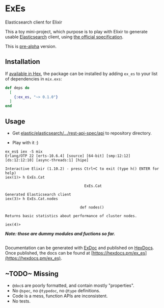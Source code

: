 # ExEs
Elasticsearch client for Elixir

This a toy mini-project, which purpose is to play with Elixir to generate usable [Elasticsearch](https://github.com/elastic/elasticsearch) client, using [the official specification](https://github.com/elastic/elasticsearch/tree/master/rest-api-spec).

This is [pre-alpha](https://en.wikipedia.org/wiki/Software_release_life_cycle#Pre-alpha) version.

## Installation

If [available in Hex](https://hex.pm/docs/publish), the package can be installed
by adding `ex_es` to your list of dependencies in `mix.exs`:

```elixir
def deps do
  [
    {:ex_es, "~> 0.1.0"}
  ]
end
```

## Usage

* Get [elastic/elasticsearch/.../rest-api-spec/api](https://github.com/elastic/elasticsearch/tree/master/rest-api-spec/src/main/resources/rest-api-spec/api) to repository directory.

* Play with it :) 

```
ex_es$ iex -S mix
Erlang/OTP 22 [erts-10.6.4] [source] [64-bit] [smp:12:12] [ds:12:12:10] [async-threads:1] [hipe]

Interactive Elixir (1.10.2) - press Ctrl+C to exit (type h() ENTER for help)
iex(1)> h ExEs.Cat        

                                    ExEs.Cat                                    

Generated Elasticsearch client
iex(3)> h ExEs.Cat.nodes

                                  def nodes()                                   

Returns basic statistics about performance of cluster nodes.

iex(4)> 
```

***Note: those are dummy modules and fuctions so far.***

##

Documentation can be generated with [ExDoc](https://github.com/elixir-lang/ex_doc)
and published on [HexDocs](https://hexdocs.pm). Once published, the docs can
be found at [https://hexdocs.pm/ex_es](https://hexdocs.pm/ex_es).

## ~TODO~ Missing

* `@doc`s are poorly formatted, and contain mostly "properties".
* No `@spec`, no `@typedoc`, no `@type` definitions.
* Code is a mess, function APIs are inconsistent.
* No tests.
